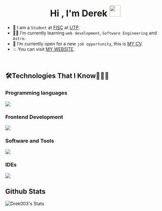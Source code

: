 <h1 align="center"><b>Hi , I'm Derek </b><img src="https://media.giphy.com/media/hvRJCLFzcasrR4ia7z/giphy.gif" width="35"></h1>

- :school: I am a `Student` at [FISC]() at [UTP](https://utp.ac.pa/).
- :student: I’m currently learning `web development`, `Software Engineering` and `Astro`.
- :thinking: I’m currently open for a new `job opportunity`, this is [MY CV](drek003.github.io/Portafolio-v2/).
- :boom: You can visit [MY WEBSITE](drek003.github.io/Portafolio-v2/).
<br>

## 🛠️Technologies That I Know👨🏻‍💻
### Programming languages
<p align="left">
  <a href="https://skillicons.dev">
    <img src="https://skillicons.dev/icons?i=java,js,py&perline=10" />
  </a>
</p>

### Frontend Development
<p align="left">
  <a href="https://skillicons.dev">
    <img src="https://skillicons.dev/icons?i=html,css,js,astro&perline=10" />
  </a>
</p>

### Software and Tools
<p align="left">
  <a href="https://skillicons.dev">
    <img src="https://skillicons.dev/icons?i=github,git,mysql,figma,notion,discord&perline=10" />
  </a>
</p>

### IDEs
<p align="left">
  <a href="https://skillicons.dev">
    <img src="https://skillicons.dev/icons?i=vscode,idea,eclipse&perline=10" />
  </a>
</p>

## Github Stats
![Drek003's Stats](https://github-readme-stats.vercel.app/api?username=Drek003&theme=tokyonight&show_icons=true&hide_border=true&count_private=true)

